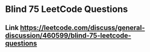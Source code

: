 # Blind 75 LeetCode Questions
## Link https://leetcode.com/discuss/general-discussion/460599/blind-75-leetcode-questions
